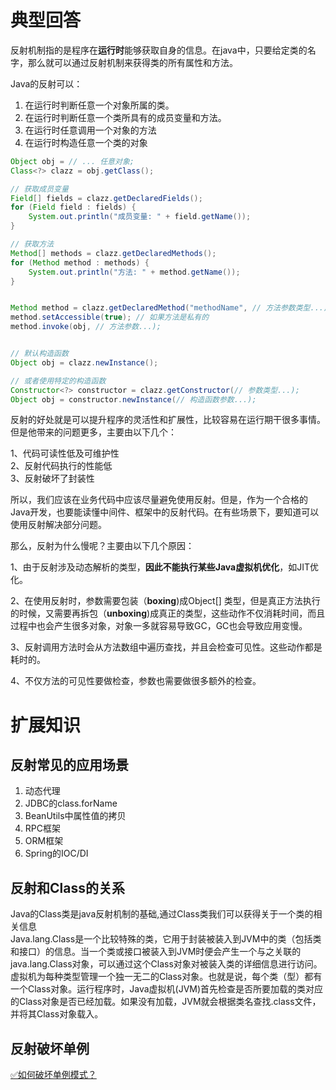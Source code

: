 # 典型回答
反射机制指的是程序在**运行时**能够获取自身的信息。在java中，只要给定类的名字，那么就可以通过反射机制来获得类的所有属性和方法。  

Java的反射可以：

1. 在运行时判断任意一个对象所属的类。
2. 在运行时判断任意一个类所具有的成员变量和方法。
3. 在运行时任意调用一个对象的方法
4. 在运行时构造任意一个类的对象

```java
Object obj = // ... 任意对象;
Class<?> clazz = obj.getClass();

// 获取成员变量
Field[] fields = clazz.getDeclaredFields();
for (Field field : fields) {
    System.out.println("成员变量: " + field.getName());
}

// 获取方法
Method[] methods = clazz.getDeclaredMethods();
for (Method method : methods) {
    System.out.println("方法: " + method.getName());
}


Method method = clazz.getDeclaredMethod("methodName", // 方法参数类型...);
method.setAccessible(true); // 如果方法是私有的
method.invoke(obj, // 方法参数...);


// 默认构造函数
Object obj = clazz.newInstance();

// 或者使用特定的构造函数
Constructor<?> constructor = clazz.getConstructor(// 参数类型...);
Object obj = constructor.newInstance(// 构造函数参数...);

```


反射的好处就是可以提升程序的灵活性和扩展性，比较容易在运行期干很多事情。但是他带来的问题更多，主要由以下几个：

1、代码可读性低及可维护性<br />2、反射代码执行的性能低<br />3、反射破坏了封装性

所以，我们应该在业务代码中应该尽量避免使用反射。但是，作为一个合格的Java开发，也要能读懂中间件、框架中的反射代码。在有些场景下，要知道可以使用反射解决部分问题。

那么，反射为什么慢呢？主要由以下几个原因：

1、由于反射涉及动态解析的类型，**因此不能执行某些Java虚拟机优化**，如JIT优化。

2、在使用反射时，参数需要包装（**boxing**)成Object[] 类型，但是真正方法执行的时候，又需要再拆包（**unboxing**)成真正的类型，这些动作不仅消耗时间，而且过程中也会产生很多对象，对象一多就容易导致GC，GC也会导致应用变慢。

3、反射调用方法时会从方法数组中遍历查找，并且会检查可见性。这些动作都是耗时的。

4、不仅方法的可见性要做检查，参数也需要做很多额外的检查。

# 扩展知识

## 反射常见的应用场景

1. 动态代理
2. JDBC的class.forName
3. BeanUtils中属性值的拷贝
4. RPC框架
5. ORM框架
6. Spring的IOC/DI
## 反射和Class的关系
Java的Class类是java反射机制的基础,通过Class类我们可以获得关于一个类的相关信息<br />Java.lang.Class是一个比较特殊的类，它用于封装被装入到JVM中的类（包括类和接口）的信息。当一个类或接口被装入到JVM时便会产生一个与之关联的java.lang.Class对象，可以通过这个Class对象对被装入类的详细信息进行访问。<br />虚拟机为每种类型管理一个独一无二的Class对象。也就是说，每个类（型）都有一个Class对象。运行程序时，Java虚拟机(JVM)首先检查是否所要加载的类对应的Class对象是否已经加载。如果没有加载，JVM就会根据类名查找.class文件，并将其Class对象载入。

## 反射破坏单例

[✅如何破坏单例模式？](https://www.yuque.com/hollis666/fo22bm/vqtp00?view=doc_embed)
